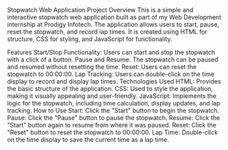 Stopwatch Web Application
Project Overview
This is a simple and interactive stopwatch web application built as part of my Web Development internship at Prodigy Infotech. The application allows users to start, pause, reset the stopwatch, and record lap times. It is created using HTML for structure, CSS for styling, and JavaScript for functionality.

Features
Start/Stop Functionality: Users can start and stop the stopwatch with a click of a button.
Pause and Resume: The stopwatch can be paused and resumed without resetting the time.
Reset: Users can reset the stopwatch to 00:00:00.
Lap Tracking: Users can double-click on the time display to record and display lap times.
Technologies Used
HTML: Provides the basic structure of the application.
CSS: Used to style the application, making it visually appealing and user-friendly.
JavaScript: Implements the logic for the stopwatch, including time calculation, display updates, and lap tracking.
How to Use
Start: Click the "Start" button to begin the stopwatch.
Pause: Click the "Pause" button to pause the stopwatch.
Resume: Click the "Start" button again to resume from where it was paused.
Reset: Click the "Reset" button to reset the stopwatch to 00:00:00.
Lap Time: Double-click on the time display to save the current time as a lap time.

